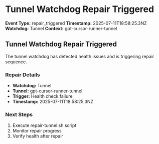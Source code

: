 # Tunnel Watchdog Repair Triggered

**Event Type:** repair_triggered
**Timestamp:** 2025-07-11T18:58:25.3NZ
**Watchdog:** Tunnel
**Context:** gpt-cursor-runner-tunnel


## Tunnel Watchdog Repair Triggered

The tunnel watchdog has detected health issues and is triggering repair sequence.

### Repair Details
- **Watchdog:** Tunnel
- **Tunnel:** gpt-cursor-runner-tunnel
- **Trigger:** Health check failure
- **Timestamp:** 2025-07-11T18:58:25.3NZ

### Next Steps
1. Execute repair-tunnel.sh script
2. Monitor repair progress
3. Verify health after repair



